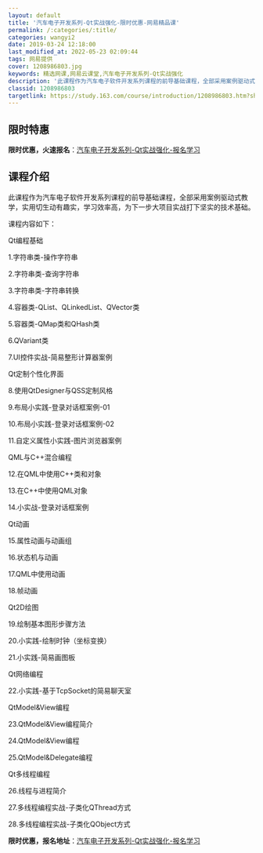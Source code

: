 ```yaml
---
layout: default
title: '汽车电子开发系列-Qt实战强化-限时优惠-网易精品课'
permalink: /:categories/:title/
categories: wangyi2
date: 2019-03-24 12:18:00
last_modified_at: 2022-05-23 02:09:44
tags: 网易提供
cover: 1208986803.jpg
keywords: 精选网课,网易云课堂,汽车电子开发系列-Qt实战强化
description: '此课程作为汽车电子软件开发系列课程的前导基础课程，全部采用案例驱动式教学，实用切生动有趣实，学习效率高，为下一步大项目实'
classid: 1208986803
targetlink: https://study.163.com/course/introduction/1208986803.htm?share=1&shareId=1025206652&utm_campaign=share&utm_medium=iphoneShare&utm_source=&utm_u=1025206652
---
```


## 限时特惠

**限时优惠，火速报名**：[汽车电子开发系列-Qt实战强化-报名学习](https://study.163.com/course/introduction/1208986803.htm?share=1&shareId=1025206652&utm_campaign=share&utm_medium=iphoneShare&utm_source=&utm_u=1025206652)

## 课程介绍

此课程作为汽车电子软件开发系列课程的前导基础课程，全部采用案例驱动式教学，实用切生动有趣实，学习效率高，为下一步大项目实战打下坚实的技术基础。

课程内容如下：

Qt编程基础

1.字符串类-操作字符串

2.字符串类-查询字符串

3.字符串类-字符串转换

4.容器类-QList、QLinkedList、QVector类

5.容器类-QMap类和QHash类

6.QVariant类

7.UI控件实战-简易整形计算器案例

Qt定制个性化界面

8.使用QtDesigner与QSS定制风格

9.布局小实践-登录对话框案例-01

10.布局小实践-登录对话框案例-02

11.自定义属性小实践-图片浏览器案例

QML与C++混合编程

12.在QML中使用C++类和对象

13.在C++中使用QML对象

14.小实战-登录对话框案例

Qt动画

15.属性动画与动画组

16.状态机与动画

17.QML中使用动画

18.帧动画

Qt2D绘图

19.绘制基本图形步骤方法

20.小实践-绘制时钟（坐标变换）

21.小实践-简易画图板

Qt网络编程

22.小实践-基于TcpSocket的简易聊天室

QtModel&View编程

23.QtModel&View编程简介

24.QtModel&View编程

25.QtModel&Delegate编程

Qt多线程编程

26.线程与进程简介

27.多线程编程实战-子类化QThread方式

28.多线程编程实战-子类化QObject方式

**限时优惠，报名地址**：[汽车电子开发系列-Qt实战强化-报名学习](https://study.163.com/course/introduction/1208986803.htm?share=1&shareId=1025206652&utm_campaign=share&utm_medium=iphoneShare&utm_source=&utm_u=1025206652)

